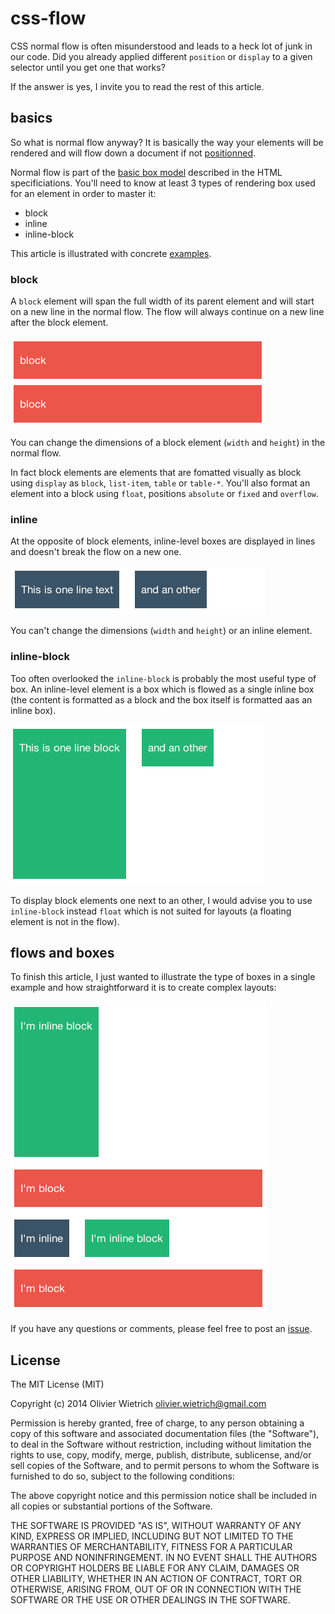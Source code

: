 css-flow
========

CSS normal flow is often misunderstood and leads to a heck lot of junk in our code. Did you already applied different `position` or `display` to a given selector until you get one that works?

If the answer is yes, I invite you to read the rest of this article. 

## basics

So what is normal flow anyway? It is basically the way your elements will be rendered and will flow down a document if not [positionned](http://github.com/owietrich/css-positions).

Normal flow is part of the [basic box model](http://www.w3.org/TR/css3-box/) described in the HTML specificiations. You'll need to know at least 3 types of rendering box used for an element in order to master it:

  - block
  - inline
  - inline-block


This article is illustrated with concrete [examples](https://github.com/owietrich/css-flow/blob/master/examples).

### block

A `block` element will span the full width of its parent element and will start on a new line in the normal flow. The flow will always continue on a new line after the block element.

![block](/assets/block.png)

You can change the dimensions of a block element (`width` and `height`) in the normal flow.

In fact block elements are elements that are fomatted visually as block using `display` as `block`, `list-item`, `table` or `table-*`. You'll also format an element into a block using `float`, positions `absolute` or `fixed` and `overflow`.

### inline

At the opposite of block elements, inline-level boxes are displayed in lines and doesn't break the flow on a new one.

![inline](/assets/inline.png)

You can't change the dimensions (`width` and `height`) or an inline element.


### inline-block

Too often overlooked the `inline-block` is probably the most useful type of box. An inline-level element is a box which is flowed as a single inline box (the content is formatted as a block and the box itself is formatted aas an inline box).

![inline-block](/assets/inline-block.png)

To display block elements one next to an other, I would advise you to use `inline-block` instead `float` which is not suited for layouts (a floating element is not in the flow).


## flows and boxes

To finish this article, I just wanted to illustrate the type of boxes in a single example and how straightforward it is to create complex layouts:

![mix](/assets/mix.png)


If you have any questions or comments, please feel free to post an [issue](https://github.com/owietrich/css-flow/issues).

## License

The MIT License (MIT)

Copyright (c) 2014 Olivier Wietrich <olivier.wietrich@gmail.com>

Permission is hereby granted, free of charge, to any person obtaining a copy of this software and associated documentation files (the "Software"), to deal in the Software without restriction, including without limitation the rights to use, copy, modify, merge, publish, distribute, sublicense, and/or sell copies of the Software, and to permit persons to whom the Software is furnished to do so, subject to the following conditions:

The above copyright notice and this permission notice shall be included in all copies or substantial portions of the Software.

THE SOFTWARE IS PROVIDED "AS IS", WITHOUT WARRANTY OF ANY KIND, EXPRESS OR IMPLIED, INCLUDING BUT NOT LIMITED TO THE WARRANTIES OF MERCHANTABILITY, FITNESS FOR A PARTICULAR PURPOSE AND NONINFRINGEMENT. IN NO EVENT SHALL THE AUTHORS OR COPYRIGHT HOLDERS BE LIABLE FOR ANY CLAIM, DAMAGES OR OTHER LIABILITY, WHETHER IN AN ACTION OF CONTRACT, TORT OR OTHERWISE, ARISING FROM, OUT OF OR IN CONNECTION WITH THE SOFTWARE OR THE USE OR OTHER DEALINGS IN THE SOFTWARE.
